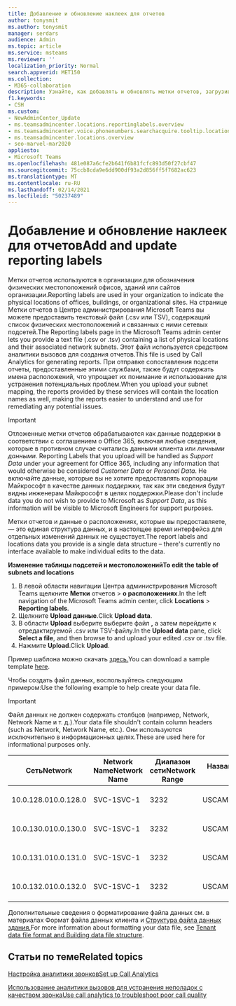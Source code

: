 ```yaml
---
title: Добавление и обновление наклеек для отчетов
author: tonysmit
ms.author: tonysmit
manager: serdars
audience: Admin
ms.topic: article
ms.service: msteams
ms.reviewer: ''
localization_priority: Normal
search.appverid: MET150
ms.collection:
- M365-collaboration
description: Узнайте, как добавлять и обновлять метки отчетов, загрузив текстовый файл со списком физических местоположений и связанных подсетей.
f1.keywords:
- CSH
ms.custom:
- NewAdminCenter_Update
- ms.teamsadmincenter.locations.reportinglabels.overview
- ms.teamsadmincenter.voice.phonenumbers.searchacquire.tooltip.location
- ms.teamsadmincenter.locations.overview
- seo-marvel-mar2020
appliesto:
- Microsoft Teams
ms.openlocfilehash: 481e087a6cfe2b641f6b81fcfc893d50f27cbf47
ms.sourcegitcommit: 75ccb8cda9e6dd900df93a2d856ff5f7682ac623
ms.translationtype: MT
ms.contentlocale: ru-RU
ms.lasthandoff: 02/14/2021
ms.locfileid: "50237489"
---
```

<a name="add-and-update-reporting-labels"></a><span data-ttu-id="5b6a0-103">Добавление и обновление наклеек для отчетов</span><span class="sxs-lookup"><span data-stu-id="5b6a0-103">Add and update reporting labels</span></span>
============================

<span data-ttu-id="5b6a0-104">Метки отчетов используются в организации для обозначения физических местоположений офисов, зданий или сайтов организации.</span><span class="sxs-lookup"><span data-stu-id="5b6a0-104">Reporting labels are used in your organization to indicate the physical locations of offices, buildings, or organizational sites.</span></span> <span data-ttu-id="5b6a0-105">На странице Метки отчетов в Центре администрирования Microsoft Teams вы можете предоставить текстовый файл (.csv или TSV), содержащий список физических местоположений и связанных с ними сетевых подсетей.</span><span class="sxs-lookup"><span data-stu-id="5b6a0-105">The Reporting labels page in the Microsoft Teams admin center lets you provide a text file (.csv or .tsv) containing a list of physical locations and their associated network subnets.</span></span> <span data-ttu-id="5b6a0-106">Этот файл используется средством аналитики вызовов для создания отчетов.</span><span class="sxs-lookup"><span data-stu-id="5b6a0-106">This file is used by Call Analytics for generating reports.</span></span> <span data-ttu-id="5b6a0-107">При отправке сопоставления подсети отчеты, предоставленные этими службами, также будут содержать имена расположений, что упрощает их понимание и использование для устранения потенциальных проблем.</span><span class="sxs-lookup"><span data-stu-id="5b6a0-107">When you upload your subnet mapping, the reports provided by these services will contain the location names as well, making the reports easier to understand and use for remediating any potential issues.</span></span>

> [!IMPORTANT]
> <span data-ttu-id="5b6a0-108">Отложенные метки отчетов обрабатываются как данные поддержки в соответствии с соглашением о  Office 365, включая любые сведения, которые в противном случае считались данными клиента или *личными данными.* </span><span class="sxs-lookup"><span data-stu-id="5b6a0-108">Reporting Labels that you upload will be handled as *Support Data* under your agreement for Office 365, including any information that would otherwise be considered *Customer Data* or *Personal Data*.</span></span> <span data-ttu-id="5b6a0-109">Не включайте данные, которые вы не хотите предоставлять корпорации Майкрософт в качестве данных *поддержки,* так как эти сведения будут видны инженерам Майкрософт в целях поддержки.</span><span class="sxs-lookup"><span data-stu-id="5b6a0-109">Please don't include data you do not wish to provide to Microsoft as *Support Data*, as this information will be visible to Microsoft Engineers for support purposes.</span></span>

<span data-ttu-id="5b6a0-110">Метки отчетов и данные о расположениях, которые вы предоставляете, — это единая структура данных, и в настоящее время интерфейса для отдельных изменений данных не существует.</span><span class="sxs-lookup"><span data-stu-id="5b6a0-110">The report labels and locations data you provide is a single data structure – there's currently no interface available to make individual edits to the data.</span></span>

<span data-ttu-id="5b6a0-111">**Изменение таблицы подсетей и местоположений**</span><span class="sxs-lookup"><span data-stu-id="5b6a0-111">**To edit the table of subnets and locations**</span></span>

1. <span data-ttu-id="5b6a0-112">В левой области навигации Центра администрирования Microsoft Teams щелкните **Метки** отчетов  >  **о расположениях**.</span><span class="sxs-lookup"><span data-stu-id="5b6a0-112">In the left navigation of the Microsoft Teams admin center, click **Locations** > **Reporting labels**.</span></span>
2. <span data-ttu-id="5b6a0-113">Щелкните **Upload данные**.</span><span class="sxs-lookup"><span data-stu-id="5b6a0-113">Click **Upload data**.</span></span>
3. <span data-ttu-id="5b6a0-114">В области **Upload** выберите выберите файл **,** а затем перейдите к отредактируемой .csv или TSV-файлу.</span><span class="sxs-lookup"><span data-stu-id="5b6a0-114">In the **Upload data** pane, click **Select a file**, and then browse to and upload your edited .csv or .tsv file.</span></span>
4. <span data-ttu-id="5b6a0-115">Нажмите **Upload**.</span><span class="sxs-lookup"><span data-stu-id="5b6a0-115">Click **Upload**.</span></span>

<span data-ttu-id="5b6a0-116">Пример шаблона можно скачать [здесь.](https://github.com/MicrosoftDocs/OfficeDocs-SkypeForBusiness/blob/live/Teams/downloads/locations-template.zip?raw=true)</span><span class="sxs-lookup"><span data-stu-id="5b6a0-116">You can download a sample template [here](https://github.com/MicrosoftDocs/OfficeDocs-SkypeForBusiness/blob/live/Teams/downloads/locations-template.zip?raw=true).</span></span>

<span data-ttu-id="5b6a0-117">Чтобы создать файл данных, воспользуйтесь следующим примером:</span><span class="sxs-lookup"><span data-stu-id="5b6a0-117">Use the following example to help create your data file.</span></span>

> [!IMPORTANT]
> <span data-ttu-id="5b6a0-118">Файл данных не должен содержать столбцов (например, Network, Network Name и т. д.).</span><span class="sxs-lookup"><span data-stu-id="5b6a0-118">Your data file shouldn't contain column headers (such as Network, Network Name, etc.).</span></span> <span data-ttu-id="5b6a0-119">Они используются исключительно в информационных целях.</span><span class="sxs-lookup"><span data-stu-id="5b6a0-119">These are used here for informational purposes only.</span></span> <br>

|<span data-ttu-id="5b6a0-120">Сеть</span><span class="sxs-lookup"><span data-stu-id="5b6a0-120">Network</span></span>|<span data-ttu-id="5b6a0-121">Network Name</span><span class="sxs-lookup"><span data-stu-id="5b6a0-121">Network Name</span></span>|<span data-ttu-id="5b6a0-122">Диапазон сети</span><span class="sxs-lookup"><span data-stu-id="5b6a0-122">Network Range</span></span>|<span data-ttu-id="5b6a0-123">Название здания</span><span class="sxs-lookup"><span data-stu-id="5b6a0-123">Building Name</span></span>|<span data-ttu-id="5b6a0-124">Тип владения</span><span class="sxs-lookup"><span data-stu-id="5b6a0-124">Ownership Type</span></span>|<span data-ttu-id="5b6a0-125">Тип здания</span><span class="sxs-lookup"><span data-stu-id="5b6a0-125">Building Type</span></span>|<span data-ttu-id="5b6a0-126">Тип Office здания</span><span class="sxs-lookup"><span data-stu-id="5b6a0-126">Building Office Type</span></span>|<span data-ttu-id="5b6a0-127">City</span><span class="sxs-lookup"><span data-stu-id="5b6a0-127">City</span></span>|<span data-ttu-id="5b6a0-128">Почтовый индекс</span><span class="sxs-lookup"><span data-stu-id="5b6a0-128">Zip Code</span></span>|<span data-ttu-id="5b6a0-129">Страны</span><span class="sxs-lookup"><span data-stu-id="5b6a0-129">Country</span></span>|<span data-ttu-id="5b6a0-130">State</span><span class="sxs-lookup"><span data-stu-id="5b6a0-130">State</span></span>|<span data-ttu-id="5b6a0-131">Region</span><span class="sxs-lookup"><span data-stu-id="5b6a0-131">Region</span></span>|<span data-ttu-id="5b6a0-132">Inside Corp</span><span class="sxs-lookup"><span data-stu-id="5b6a0-132">Inside Corp</span></span>|<span data-ttu-id="5b6a0-133">Express Route</span><span class="sxs-lookup"><span data-stu-id="5b6a0-133">Express Route</span></span>|
|-|-|-|-|-|-|-|-|-|-|-|-|-|-|
|<span data-ttu-id="5b6a0-134">10.0.128.0</span><span class="sxs-lookup"><span data-stu-id="5b6a0-134">10.0.128.0</span></span>    |<span data-ttu-id="5b6a0-135">SVC-1</span><span class="sxs-lookup"><span data-stu-id="5b6a0-135">SVC-1</span></span>|<span data-ttu-id="5b6a0-136">32</span><span class="sxs-lookup"><span data-stu-id="5b6a0-136">32</span></span>|<span data-ttu-id="5b6a0-137">USCAMTV001</span><span class="sxs-lookup"><span data-stu-id="5b6a0-137">USCAMTV001</span></span>|<span data-ttu-id="5b6a0-138">Contoso Leased RE&F</span><span class="sxs-lookup"><span data-stu-id="5b6a0-138">Contoso Leased RE&F</span></span>|<span data-ttu-id="5b6a0-139">Office</span><span class="sxs-lookup"><span data-stu-id="5b6a0-139">Office</span></span>|<span data-ttu-id="5b6a0-140">RE&F</span><span class="sxs-lookup"><span data-stu-id="5b6a0-140">RE&F</span></span>|<span data-ttu-id="5b6a0-141">Горный вид</span><span class="sxs-lookup"><span data-stu-id="5b6a0-141">Mountain View</span></span>|<span data-ttu-id="5b6a0-142">94043</span><span class="sxs-lookup"><span data-stu-id="5b6a0-142">94043</span></span>|<span data-ttu-id="5b6a0-143">Нам</span><span class="sxs-lookup"><span data-stu-id="5b6a0-143">US</span></span>|<span data-ttu-id="5b6a0-144">Ca</span><span class="sxs-lookup"><span data-stu-id="5b6a0-144">CA</span></span>|<span data-ttu-id="5b6a0-145">Нам</span><span class="sxs-lookup"><span data-stu-id="5b6a0-145">US</span></span>|<span data-ttu-id="5b6a0-146">1</span><span class="sxs-lookup"><span data-stu-id="5b6a0-146">1</span></span>|<span data-ttu-id="5b6a0-147">1</span><span class="sxs-lookup"><span data-stu-id="5b6a0-147">1</span></span>|
|<span data-ttu-id="5b6a0-148">10.0.130.0</span><span class="sxs-lookup"><span data-stu-id="5b6a0-148">10.0.130.0</span></span>    |<span data-ttu-id="5b6a0-149">SVC-1</span><span class="sxs-lookup"><span data-stu-id="5b6a0-149">SVC-1</span></span>|<span data-ttu-id="5b6a0-150">32</span><span class="sxs-lookup"><span data-stu-id="5b6a0-150">32</span></span>|<span data-ttu-id="5b6a0-151">USCAMTV001</span><span class="sxs-lookup"><span data-stu-id="5b6a0-151">USCAMTV001</span></span>|<span data-ttu-id="5b6a0-152">Contoso Leased RE&F</span><span class="sxs-lookup"><span data-stu-id="5b6a0-152">Contoso Leased RE&F</span></span>|<span data-ttu-id="5b6a0-153">Office</span><span class="sxs-lookup"><span data-stu-id="5b6a0-153">Office</span></span>|<span data-ttu-id="5b6a0-154">RE&F</span><span class="sxs-lookup"><span data-stu-id="5b6a0-154">RE&F</span></span>|<span data-ttu-id="5b6a0-155">Горный вид</span><span class="sxs-lookup"><span data-stu-id="5b6a0-155">Mountain View</span></span>|<span data-ttu-id="5b6a0-156">94043</span><span class="sxs-lookup"><span data-stu-id="5b6a0-156">94043</span></span>|<span data-ttu-id="5b6a0-157">Нам</span><span class="sxs-lookup"><span data-stu-id="5b6a0-157">US</span></span>|<span data-ttu-id="5b6a0-158">Ca</span><span class="sxs-lookup"><span data-stu-id="5b6a0-158">CA</span></span>|<span data-ttu-id="5b6a0-159">Нам</span><span class="sxs-lookup"><span data-stu-id="5b6a0-159">US</span></span>|<span data-ttu-id="5b6a0-160">1</span><span class="sxs-lookup"><span data-stu-id="5b6a0-160">1</span></span>|<span data-ttu-id="5b6a0-161">1</span><span class="sxs-lookup"><span data-stu-id="5b6a0-161">1</span></span>|
|<span data-ttu-id="5b6a0-162">10.0.131.0</span><span class="sxs-lookup"><span data-stu-id="5b6a0-162">10.0.131.0</span></span>    |<span data-ttu-id="5b6a0-163">SVC-1</span><span class="sxs-lookup"><span data-stu-id="5b6a0-163">SVC-1</span></span>|<span data-ttu-id="5b6a0-164">32</span><span class="sxs-lookup"><span data-stu-id="5b6a0-164">32</span></span>|<span data-ttu-id="5b6a0-165">USCAMTV001</span><span class="sxs-lookup"><span data-stu-id="5b6a0-165">USCAMTV001</span></span>|<span data-ttu-id="5b6a0-166">Contoso Leased RE&F</span><span class="sxs-lookup"><span data-stu-id="5b6a0-166">Contoso Leased RE&F</span></span>|<span data-ttu-id="5b6a0-167">Office</span><span class="sxs-lookup"><span data-stu-id="5b6a0-167">Office</span></span>|<span data-ttu-id="5b6a0-168">RE&F</span><span class="sxs-lookup"><span data-stu-id="5b6a0-168">RE&F</span></span>|<span data-ttu-id="5b6a0-169">Горный вид</span><span class="sxs-lookup"><span data-stu-id="5b6a0-169">Mountain View</span></span>|<span data-ttu-id="5b6a0-170">94043</span><span class="sxs-lookup"><span data-stu-id="5b6a0-170">94043</span></span>|<span data-ttu-id="5b6a0-171">Нам</span><span class="sxs-lookup"><span data-stu-id="5b6a0-171">US</span></span>|<span data-ttu-id="5b6a0-172">Ca</span><span class="sxs-lookup"><span data-stu-id="5b6a0-172">CA</span></span>|<span data-ttu-id="5b6a0-173">Нам</span><span class="sxs-lookup"><span data-stu-id="5b6a0-173">US</span></span>|<span data-ttu-id="5b6a0-174">1</span><span class="sxs-lookup"><span data-stu-id="5b6a0-174">1</span></span>|<span data-ttu-id="5b6a0-175">1</span><span class="sxs-lookup"><span data-stu-id="5b6a0-175">1</span></span>|
|<span data-ttu-id="5b6a0-176">10.0.132.0</span><span class="sxs-lookup"><span data-stu-id="5b6a0-176">10.0.132.0</span></span>    |<span data-ttu-id="5b6a0-177">SVC-1</span><span class="sxs-lookup"><span data-stu-id="5b6a0-177">SVC-1</span></span>|<span data-ttu-id="5b6a0-178">32</span><span class="sxs-lookup"><span data-stu-id="5b6a0-178">32</span></span>|<span data-ttu-id="5b6a0-179">USCAMTV001</span><span class="sxs-lookup"><span data-stu-id="5b6a0-179">USCAMTV001</span></span>|<span data-ttu-id="5b6a0-180">Contoso Leased RE&F</span><span class="sxs-lookup"><span data-stu-id="5b6a0-180">Contoso Leased RE&F</span></span>|<span data-ttu-id="5b6a0-181">Office</span><span class="sxs-lookup"><span data-stu-id="5b6a0-181">Office</span></span>|<span data-ttu-id="5b6a0-182">RE&F</span><span class="sxs-lookup"><span data-stu-id="5b6a0-182">RE&F</span></span>|<span data-ttu-id="5b6a0-183">Горный вид</span><span class="sxs-lookup"><span data-stu-id="5b6a0-183">Mountain View</span></span>|<span data-ttu-id="5b6a0-184">94043</span><span class="sxs-lookup"><span data-stu-id="5b6a0-184">94043</span></span>|<span data-ttu-id="5b6a0-185">Нам</span><span class="sxs-lookup"><span data-stu-id="5b6a0-185">US</span></span>|<span data-ttu-id="5b6a0-186">Ca</span><span class="sxs-lookup"><span data-stu-id="5b6a0-186">CA</span></span>|<span data-ttu-id="5b6a0-187">Нам</span><span class="sxs-lookup"><span data-stu-id="5b6a0-187">US</span></span>|<span data-ttu-id="5b6a0-188">1</span><span class="sxs-lookup"><span data-stu-id="5b6a0-188">1</span></span>|<span data-ttu-id="5b6a0-189">1</span><span class="sxs-lookup"><span data-stu-id="5b6a0-189">1</span></span>|

<span data-ttu-id="5b6a0-190">Дополнительные сведения о форматирование файла данных см. в материалах Формат файла данных клиента и [Структура файла данных здания.](CQD-upload-tenant-building-data.md#upload-building-data-file)</span><span class="sxs-lookup"><span data-stu-id="5b6a0-190">For more information about formatting your data file, see [Tenant data file format and Building data file structure](CQD-upload-tenant-building-data.md#upload-building-data-file).</span></span>

## <a name="related-topics"></a><span data-ttu-id="5b6a0-191">Статьи по теме</span><span class="sxs-lookup"><span data-stu-id="5b6a0-191">Related topics</span></span>

[<span data-ttu-id="5b6a0-192">Настройка аналитики звонков</span><span class="sxs-lookup"><span data-stu-id="5b6a0-192">Set up Call Analytics</span></span>](set-up-call-analytics.md)

[<span data-ttu-id="5b6a0-193">Использование аналитики вызовов для устранения неполадок с качеством звонка</span><span class="sxs-lookup"><span data-stu-id="5b6a0-193">Use call analytics to troubleshoot poor call quality</span></span>](use-call-analytics-to-troubleshoot-poor-call-quality.md)
